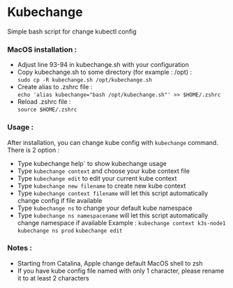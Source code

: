 # Kubechange

Simple bash script for change kubectl config

### MacOS installation :
- Adjust line 93-94 in kubechange.sh with your configuration
- Copy kubechange.sh to some directory (for example : /opt) :  
`sudo cp -R kubechange.sh /opt/kubechange.sh`
- Create alias to .zshrc file :  
`echo 'alias kubechange="bash /opt/kubechange.sh"' >> $HOME/.zshrc`
- Reload .zshrc file :  
`source $HOME/.zshrc`

### Usage :
After installation, you can change kube config with `kubechange` command. There is 2 option : 
- Type 	kubechange help` to show kubechange usage
- Type `kubechange context` and choose your kube context file
- Type `kubechange edit` to edit your current kube context
- Type `kubechange new filename` to create new kube context
- Type `kubechange context filename` will let this script automatically change config if file available  
- Type `kubechange ns` to change your default kube namespace
- Type `kubechange ns namespacename` will let this script automatically change namespace if available
Example :
`kubechange context k3s-node1`
`kubechange ns prod`
`kubechange edit`

### Notes :
- Starting from Catalina, Apple change default MacOS shell to zsh
- If you have kube config file named with only 1 character, please rename it to at least 2 characters
